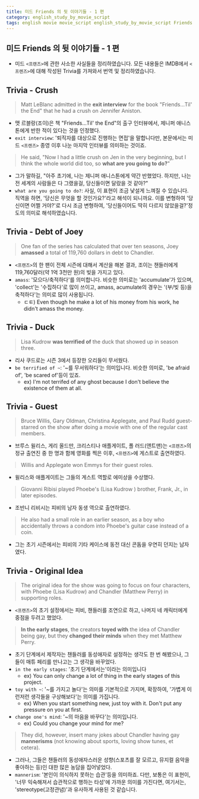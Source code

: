 ```yaml
---
title: 미드 Friends 의 뒷 이야기들 - 1 편
category: english_study_by_movie_script
tags: english movie movie_script english_study_by_movie_script Friends
---
```


## 미드 Friends 의 뒷 이야기들 - 1 편

- 미드 `<프렌즈>`에 관한 사소한 사실들을 정리하였습니다. 모든 내용들은 IMDB에서 `<프렌즈>`에 대해 작성된 Trivia를 가져와서 번역 및 정리하였습니다.

## Trivia - Crush

> Matt LeBlanc admitted in the **exit interview** for the book "Friends...Til' the End" that he had a crush on Jennifer Aniston. 

- 맷 르블랑(조이)은 책 "Friends...Til' the End"의 출구 인터뷰에서, 제니퍼 애니스톤에게 반한 적이 있다는 것을 인정했다.
- `exit interview`: '퇴직자를 대상으로 진행하는 면접'을 말합니다만, 본문에서는 미드 `<프렌즈>` 종영 이후 나눈 마지막 인터뷰를 의미하는 것이죠. 

> He said, "Now I had a little crush on Jen in the very beginning, but I think the whole world did too, so **what are you going to do?**"

- 그가 말하길, "아주 초기에, 나는 제니퍼 애니스톤에게 약간 반했었다. 하지만, 나는 전 세계의 사람들은 다 그랬을걸, 당신들이면 달랐을 것 같아?"
- `what are you going to do?`: 사실, 이 표현이 조금 낯설게 느껴질 수 있습니다. 직역을 하면, '당신은 무엇을 할 것인가요?'라고 해석이 되니까요. 이를 변형하여 '당신이면 어쩔 거야?'로 다시 조금 변형하여, '당신들이어도 딱히 다르지 않았을걸?'정도의 의미로 해석하였습니다.

## Trivia - Debt of Joey

> One fan of the series has calculated that over ten seasons, Joey **amassed** a total of 119,760 dollars in debt to Chandler.

- `<프렌즈>`의 한 팬이 전체 시즌에 대해서 계산을 해본 결과, 조이는 챈들러에게 119,760달러(약 1억 3천만 원)의 빚을 가지고 있다.
- `amass`: '모으다/축적하다'를 의미합니다. 비슷한 의미로는 'accumulate'가 있으며, 'collect'는 '수집하다'로 많이 쓰이고, amass, acumulate의 경우는 '(부/빚 등)을 축적하다'는 의미로 많이 사용됩니다.
  - ㄷㅌ) Even though he make a lot of his money from his work, he didn't amass the money.

## Trivia - Duck

> Lisa Kudrow **was terrified of** the duck that showed up in season three.

- 리사 쿠드로는 시즌 3에서 등장한 오리들이 무서웠다.
- `be terrified of ~`: '~를 무서워하다'는 의미입니다. 비슷한 의미로, 'be afraid of', 'be scared of'등이 있죠.
  - ex) I'm not terrifed of any ghost because I don't believe the existence of them at all.

## Trivia - Guest

> Bruce Willis, Gary Oldman, Christina Applegate, and Paul Rudd guest-starred on the show after doing a movie with one of the regular cast members. 

- 브루스 윌리스, 게리 올드만, 크리스티나 애플게이트, 폴 러드(앤트맨)는 `<프렌즈>`의 정규 출연진 중 한 명과 함께 영화를 찍은 이후, `<프렌즈>`에 게스트로 출연하였다. 

> Willis and Applegate won Emmys for their guest roles.

- 윌리스와 애플게이트는 그들의 게스트 역할로 에미상을 수상했다.

> Giovanni Ribisi played Phoebe's (Lisa Kudrow ) brother, Frank, Jr., in later episodes. 

- 조반니 리비시는 피비의 남자 동생 역으로 출연하였다.

> He also had a small role in an earlier season, as a boy who accidentally throws a condom into Phoebe's guitar case instead of a coin.

- 그는 초기 시즌에서는 피비의 기타 케이스에 동전 대신 콘돔을 우연히 던지는 남자였다. 

## Trivia - Original Idea

> The original idea for the show was going to focus on four characters, with Phoebe (Lisa Kudrow) and Chandler (Matthew Perry) in supporting roles. 

- `<프렌즈>`의 초기 설정에서는 피비, 챈들러를 조연으로 하고, 나머지 네 캐릭터에게 중점을 두려고 했었다.

> **In the early stages**, the creators **toyed with** the idea of Chandler being gay, but they **changed their minds** when they met Matthew Perry. 

- 초기 단계에서 제작자는 챈들러를 동성애자로 설정하는 생각도 한 번 해봤으나, 그들이 매튜 페리를 만나고는 그 생각을 바꾸었다. 
- `in the early stages`: '초기 단계에서는'이라는 의미입니다
  - ex) You can only change a lot of thing in the early stages of this project.
- `toy with ~`: '~를 가지고 놀다'는 의미를 기본적으로 가지며, 확장하여, '가볍게 이런저런 생각들을 구상해보다'는 의미를 가집니다.
  - ex) When you start something new, just toy with it. Don't put any pressure on you at first. 
- `change one's mind`: '~의 마음을 바꾸다'는 의미입니다.
  - ex) Could you change your mind for me? 

> They did, however, insert many jokes about Chandler having gay **mannerisms** (not knowing about sports, loving show tunes, et cetera).

- 그러나, 그들은 챈들러의 동성애자스러운 성향(스포츠를 잘 모르고, 뮤지컬 음악을 좋아하는 등)인 대한 많은 농담을 집어넣었다.
- `mannerism`: '본인이 의식하지 못하는 습관'등을 의미하죠. 다만, 보통은 이 표현이, '너무 익숙해져서 습관적으로 행하는 타성'에 가까운 의미를 가진다면, 여기서는, 'stereotype(고정관념)'과 유사하게 사용된 것 같습니다.
